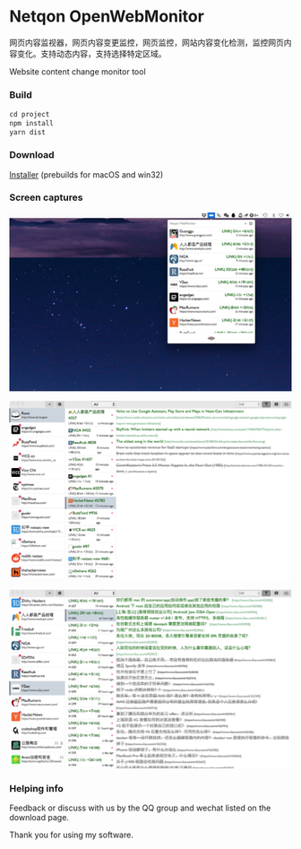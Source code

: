 # Netqon OpenWebMonitor

网页内容监视器，网页内容变更监控，网页监控，网站内容变化检测，监控网页内容变化。支持动态内容，支持选择特定区域。

Website content change monitor tool

### Build

```
cd project
npm install
yarn dist
```

### Download

[Installer](http://openwebmonitor.netqon.com/) (prebuilds for macOS and win32)

### Screen captures

![](content/libs/0.jpg)

![](content/libs/1.jpg)

![](content/libs/2.jpg)



### Helping info

Feedback  or discuss with us by the QQ group and wechat listed on the download page.

Thank you for using my software.